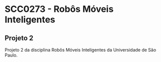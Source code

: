 # SCC0273 - Robôs Móveis Inteligentes
## Projeto 2
Projeto 2 da disciplina Robôs Móveis Inteligentes da Universidade de São Paulo.
